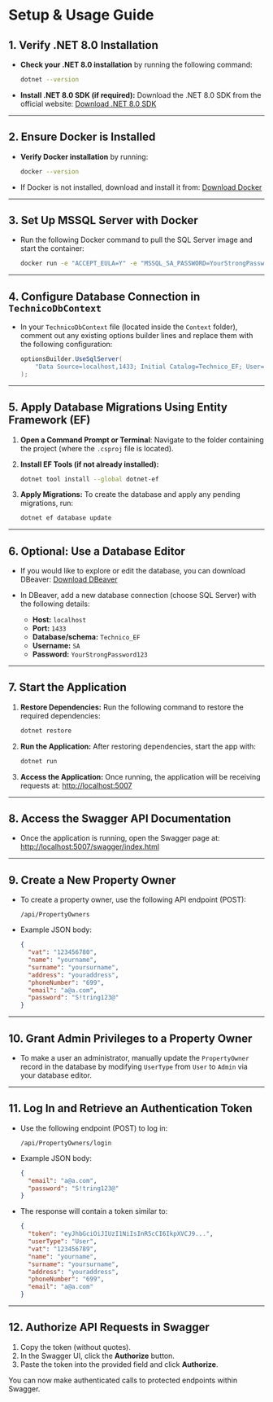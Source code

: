 # Setup & Usage Guide

## 1. Verify .NET 8.0 Installation

- **Check your .NET 8.0 installation** by running the following command:
  ```bash
  dotnet --version
  ```

- **Install .NET 8.0 SDK (if required):**
  Download the .NET 8.0 SDK from the official website:
  [Download .NET 8.0 SDK](https://dotnet.microsoft.com/en-us/download/dotnet/8.0)

---

## 2. Ensure Docker is Installed

- **Verify Docker installation** by running:
  ```bash
  docker --version
  ```

- If Docker is not installed, download and install it from:
  [Download Docker](https://www.docker.com/products/docker-desktop)

---

## 3. Set Up MSSQL Server with Docker

- Run the following Docker command to pull the SQL Server image and start the container:
  ```bash
  docker run -e "ACCEPT_EULA=Y" -e "MSSQL_SA_PASSWORD=YourStrongPassword123" -p 1433:1433 --name sqlserver -d mcr.microsoft.com/mssql/server
  ```

---

## 4. Configure Database Connection in `TechnicoDbContext`

- In your `TechnicoDbContext` file (located inside the `Context` folder), comment out any existing options builder lines and replace them with the following configuration:

  ```csharp
  optionsBuilder.UseSqlServer(
      "Data Source=localhost,1433; Initial Catalog=Technico_EF; User='SA';Password='YourStrongPassword123'; Encrypt=false;"
  );
  ```

---

## 5. Apply Database Migrations Using Entity Framework (EF)

1. **Open a Command Prompt or Terminal**:
   Navigate to the folder containing the project (where the `.csproj` file is located).

2. **Install EF Tools (if not already installed):**
   ```bash
   dotnet tool install --global dotnet-ef
   ```

3. **Apply Migrations:**
   To create the database and apply any pending migrations, run:
   ```bash
   dotnet ef database update
   ```

---

## 6. Optional: Use a Database Editor

- If you would like to explore or edit the database, you can download DBeaver:
  [Download DBeaver](https://dbeaver.io/download/)

- In DBeaver, add a new database connection (choose SQL Server) with the following details:
  - **Host:** `localhost`
  - **Port:** `1433`
  - **Database/schema:** `Technico_EF`
  - **Username:** `SA`
  - **Password:** `YourStrongPassword123`

---

## 7. Start the Application

1. **Restore Dependencies:**
   Run the following command to restore the required dependencies:
   ```bash
   dotnet restore
   ```

2. **Run the Application:**
   After restoring dependencies, start the app with:
   ```bash
   dotnet run
   ```

3. **Access the Application:**
   Once running, the application will be receiving requests at:
   [http://localhost:5007](http://localhost:5007)

---

## 8. Access the Swagger API Documentation

- Once the application is running, open the Swagger page at:
  [http://localhost:5007/swagger/index.html](http://localhost:5007/swagger/index.html)

---

## 9. Create a New Property Owner

- To create a property owner, use the following API endpoint (POST):
  ```
  /api/PropertyOwners
  ```

- Example JSON body:
  ```json
  {
    "vat": "123456780",
    "name": "yourname",
    "surname": "yoursurname",
    "address": "youraddress",
    "phoneNumber": "699",
    "email": "a@a.com",
    "password": "S!tring123@"
  }
  ```

---

## 10. Grant Admin Privileges to a Property Owner

- To make a user an administrator, manually update the `PropertyOwner` record in the database by modifying `UserType` from `User` to `Admin` via your database editor.

---

## 11. Log In and Retrieve an Authentication Token

- Use the following endpoint (POST) to log in:
  ```
  /api/PropertyOwners/login
  ```

- Example JSON body:
  ```json
  {
    "email": "a@a.com",
    "password": "S!tring123@"
  }
  ```

- The response will contain a token similar to:
  ```json
  {
    "token": "eyJhbGciOiJIUzI1NiIsInR5cCI6IkpXVCJ9...",
    "userType": "User",
    "vat": "123456789",
    "name": "yourname",
    "surname": "yoursurname",
    "address": "youraddress",
    "phoneNumber": "699",
    "email": "a@a.com"
  }
  ```

---

## 12. Authorize API Requests in Swagger

1. Copy the token (without quotes).
2. In the Swagger UI, click the **Authorize** button.
3. Paste the token into the provided field and click **Authorize**.

You can now make authenticated calls to protected endpoints within Swagger.
